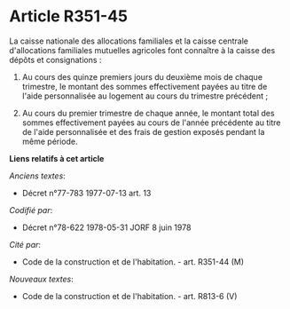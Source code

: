 # Article R351-45

La caisse nationale des allocations familiales et la caisse centrale d'allocations familiales mutuelles agricoles font
connaître à la caisse des dépôts et consignations :

1. Au cours des quinze premiers jours du deuxième mois de chaque trimestre, le montant des sommes effectivement payées au
titre de l'aide personnalisée au logement au cours du trimestre précédent ;

2. Au cours du premier trimestre de chaque année, le montant total des sommes effectivement payées au cours de l'année
précédente au titre de l'aide personnalisée et des frais de gestion exposés pendant la même période.

**Liens relatifs à cet article**

_Anciens textes_:

  - Décret n°77-783 1977-07-13 art. 13

_Codifié par_:

  - Décret n°78-622 1978-05-31 JORF 8 juin 1978

_Cité par_:

  - Code de la construction et de l'habitation. - art. R351-44 (M)

_Nouveaux textes_:

  - Code de la construction et de l'habitation. - art. R813-6 (V)
